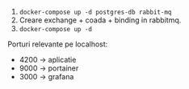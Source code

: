 1. ```docker-compose up -d postgres-db rabbit-mq```
2. Creare exchange + coada + binding in rabbitmq.
3. ```docker-compose up -d```


Porturi relevante pe localhost:
- 4200 -> aplicatie
- 9000 -> portainer
- 3000 -> grafana
